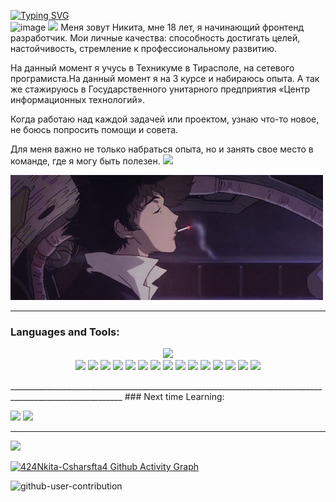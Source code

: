 
[![Typing SVG](https://readme-typing-svg.herokuapp.com?font=Roboto&duration=8000&pause=2000&color=F70000&center=true&vCenter=true&width=850&height=100&lines=Приветствую😊+на+своем+gitHub+профиле💥+Я+Junior+Frontend+Developer+из+Тирасполя🗾)](https://git.io/typing-svg)
 </br>
 ![image](https://user-images.githubusercontent.com/103760832/189517518-6146689b-2895-4842-a49b-793119dabc93.png)
<img src="assests/borderseperator.gif">
 Меня зовут Никита, мне 18 лет, я начинающий фронтенд разработчик. Мои личные качества: способность достигать целей, настойчивость, стремление к профессиональному развитию.

На данный момент я учусь в Техникуме в Тирасполе, на сетевого програмиста.На данный момент я на 3 курсе и набираюсь опыта. А так же стажируюсь в Государственного унитарного предприятия «Центр информационных технологий».

Когда работаю над каждой задачей или проектом, узнаю что-то новое, не боюсь попросить помощи и совета.

Для меня важно не только набраться опыта, но и занять свое место в команде, где я могу быть полезен.
<img src="assests/borderseperator.gif">

[![Header](https://github.com/424Nkita-Csharsfta4/424Nkita-Csharsfta4/blob/main/424Nkita-Csharsfta4-main/assets/1.gif)](https://vk.com/php1234python)


__________________________________________________________________________________________________________
### Languages and Tools:
<p align="center">
  <code><img width="5%" src="https://raw.githubusercontent.com/yurijserrano/Github-Profile-Readme-Logos/f994c418a134b58c4aec11152f6a4a33fa89da26/text%20editors/vscode.svg"></code>
 </br>
  <code><img width="5%" src="https://raw.githubusercontent.com/yurijserrano/Github-Profile-Readme-Logos/f994c418a134b58c4aec11152f6a4a33fa89da26/others/html.svg"></code>
  <code><img width="5%" src="https://raw.githubusercontent.com/yurijserrano/Github-Profile-Readme-Logos/f994c418a134b58c4aec11152f6a4a33fa89da26/others/css.svg"></code>
  <code><img width="5%" src="https://raw.githubusercontent.com/yurijserrano/Github-Profile-Readme-Logos/f994c418a134b58c4aec11152f6a4a33fa89da26/programming%20languages/c%23.svg"></code>
  <code><img width="5%" src="https://raw.githubusercontent.com/yurijserrano/Github-Profile-Readme-Logos/f994c418a134b58c4aec11152f6a4a33fa89da26/programming%20languages/javascript.svg"></code>
   <code><img width="5%" src="https://raw.githubusercontent.com/yurijserrano/Github-Profile-Readme-Logos/master/programming%20languages/php.png"></code>
     <code><img width="5%" src="https://raw.githubusercontent.com/yurijserrano/Github-Profile-Readme-Logos/f994c418a134b58c4aec11152f6a4a33fa89da26/frameworks/nodejs.svg"></code>
  <code><img width="5%" src="https://raw.githubusercontent.com/yurijserrano/Github-Profile-Readme-Logos/f994c418a134b58c4aec11152f6a4a33fa89da26/frameworks/vuejs.svg"></code>
 <code><img width="5%" src="https://raw.githubusercontent.com/yurijserrano/Github-Profile-Readme-Logos/f994c418a134b58c4aec11152f6a4a33fa89da26/frameworks/boostrap.svg"></code>
     <code><img width="5%" src="https://raw.githubusercontent.com/yurijserrano/Github-Profile-Readme-Logos/f994c418a134b58c4aec11152f6a4a33fa89da26/frameworks/jquery.svg"></code>
   <code><img width="5%" src="https://raw.githubusercontent.com/yurijserrano/Github-Profile-Readme-Logos/f994c418a134b58c4aec11152f6a4a33fa89da26/databases/mysql.svg"></code>
   <code><img src="https://skillicons.dev/icons?i=react"></code>
   <code><img src="https://skillicons.dev/icons?i=ts"></code>
    <code><img src="https://skillicons.dev/icons?i=kotlin"></code>
    <code><img src="https://skillicons.dev/icons?i=figma"></code> 
    <code><img src="https://skillicons.dev/icons?i=tailwind"></code>
</p>
__________________________________________________________________________________________________________
### Next time Learning:

<code><img src="https://skillicons.dev/icons?i=flutter"></code> 
<code><img src="https://skillicons.dev/icons?i=dart"></code> 

__________________________________________________________________________________________________________

<img src="https://github-readme-stats.vercel.app/api/top-langs/?username=424Nkita-Csharsfta4&langs_count=13)%5D(https://github.com/424Nkita-Csharsfta4/github-readme-stats"/>


[![424Nkita-Csharsfta4 Github Activity Graph](https://github-readme-activity-graph.cyclic.app/graph?username=424Nkita-Csharsfta4&custom_title=424Nkita-Csharsfta4's%20GitHub%20Activity%20Graph&&line=2100fa&point=0079fa&area=true&hide_border=true)](https://github.com/ashutosh00710/github-readme-activity-graph)

![github-user-contribution](https://user-images.githubusercontent.com/103760832/201751006-e2a8188c-f1aa-4364-8b43-b652950028e9.svg)




